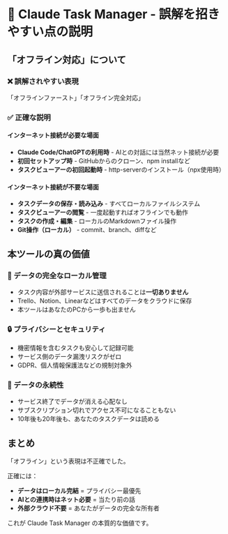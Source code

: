 # 📝 Claude Task Manager - 誤解を招きやすい点の説明

## 「オフライン対応」について

### ❌ 誤解されやすい表現
「オフラインファースト」「オフライン完全対応」

### ✅ 正確な説明

#### インターネット接続が必要な場面
- **Claude Code/ChatGPTの利用時** - AIとの対話には当然ネット接続が必要
- **初回セットアップ時** - GitHubからのクローン、npm installなど
- **タスクビューアーの初回起動時** - http-serverのインストール（npx使用時）

#### インターネット接続が不要な場面
- **タスクデータの保存・読み込み** - すべてローカルファイルシステム
- **タスクビューアーの閲覧** - 一度起動すればオフラインでも動作
- **タスクの作成・編集** - ローカルのMarkdownファイル操作
- **Git操作（ローカル）** - commit、branch、diffなど

## 本ツールの真の価値

### 🎯 データの完全なローカル管理
- タスク内容が外部サービスに送信されることは**一切ありません**
- Trello、Notion、Linearなどはすべてのデータをクラウドに保存
- 本ツールはあなたのPCから一歩も出ません

### 🔒 プライバシーとセキュリティ
- 機密情報を含むタスクも安心して記録可能
- サービス側のデータ漏洩リスクがゼロ
- GDPR、個人情報保護法などの規制対象外

### 💾 データの永続性
- サービス終了でデータが消える心配なし
- サブスクリプション切れでアクセス不可になることもない
- 10年後も20年後も、あなたのタスクデータは読める

## まとめ

「オフライン」という表現は不正確でした。

正確には：
- **データはローカル完結** = プライバシー最優先
- **AIとの連携時はネット必要** = 当たり前の話
- **外部クラウド不要** = あなたがデータの完全な所有者

これが Claude Task Manager の本質的な価値です。